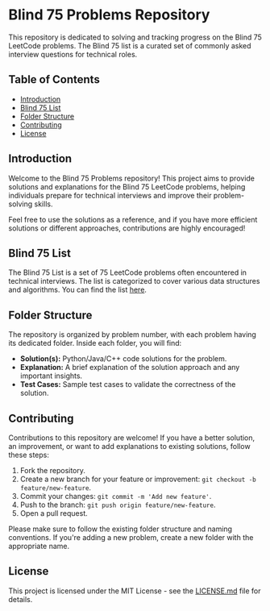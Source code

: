 # Blind 75 Problems Repository

This repository is dedicated to solving and tracking progress on the Blind 75 LeetCode problems. The Blind 75 list is a curated set of commonly asked interview questions for technical roles.

## Table of Contents

- [Introduction](#introduction)
- [Blind 75 List](#blind-75-list)
- [Folder Structure](#folder-structure)
- [Contributing](#contributing)
- [License](#license)

## Introduction

Welcome to the Blind 75 Problems repository! This project aims to provide solutions and explanations for the Blind 75 LeetCode problems, helping individuals prepare for technical interviews and improve their problem-solving skills.

Feel free to use the solutions as a reference, and if you have more efficient solutions or different approaches, contributions are highly encouraged!

## Blind 75 List

The Blind 75 List is a set of 75 LeetCode problems often encountered in technical interviews. The list is categorized to cover various data structures and algorithms. You can find the list [here](blind_75_list.md).

## Folder Structure

The repository is organized by problem number, with each problem having its dedicated folder. Inside each folder, you will find:

- **Solution(s):** Python/Java/C++ code solutions for the problem.
- **Explanation:** A brief explanation of the solution approach and any important insights.
- **Test Cases:** Sample test cases to validate the correctness of the solution.


## Contributing

Contributions to this repository are welcome! If you have a better solution, an improvement, or want to add explanations to existing solutions, follow these steps:

1. Fork the repository.
2. Create a new branch for your feature or improvement: `git checkout -b feature/new-feature`.
3. Commit your changes: `git commit -m 'Add new feature'`.
4. Push to the branch: `git push origin feature/new-feature`.
5. Open a pull request.

Please make sure to follow the existing folder structure and naming conventions. If you're adding a new problem, create a new folder with the appropriate name.

## License

This project is licensed under the MIT License - see the [LICENSE.md](LICENSE.md) file for details.
